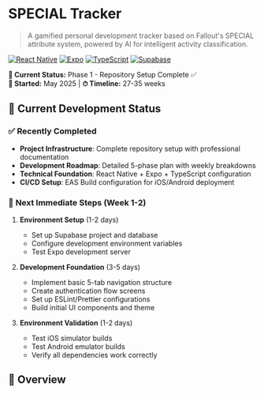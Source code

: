 # SPECIAL Tracker

> A gamified personal development tracker based on Fallout's SPECIAL attribute system, powered by AI for intelligent activity classification.

[![React Native](https://img.shields.io/badge/React%20Native-0.72-blue.svg)](https://reactnative.dev/)
[![Expo](https://img.shields.io/badge/Expo-49.0-black.svg)](https://expo.dev/)
[![TypeScript](https://img.shields.io/badge/TypeScript-5.0-blue.svg)](https://www.typescriptlang.org/)
[![Supabase](https://img.shields.io/badge/Supabase-2.0-green.svg)](https://supabase.com/)

**🎯 Current Status:** Phase 1 - Repository Setup Complete ✅  
**📅 Started:** May 2025 | **⏱ Timeline:** 27-35 weeks

## 🚀 **Current Development Status**

### ✅ **Recently Completed**
- **Project Infrastructure**: Complete repository setup with professional documentation
- **Development Roadmap**: Detailed 5-phase plan with weekly breakdowns
- **Technical Foundation**: React Native + Expo + TypeScript configuration
- **CI/CD Setup**: EAS Build configuration for iOS/Android deployment

### 🎯 **Next Immediate Steps** (Week 1-2)
1. **Environment Setup** (1-2 days)
   - Set up Supabase project and database
   - Configure development environment variables
   - Test Expo development server

2. **Development Foundation** (3-5 days)
   - Implement basic 5-tab navigation structure
   - Create authentication flow screens
   - Set up ESLint/Prettier configurations
   - Build initial UI components and theme

3. **Environment Validation** (1-2 days)
   - Test iOS simulator builds
   - Test Android emulator builds
   - Verify all dependencies work correctly

## 🎯 Overview 